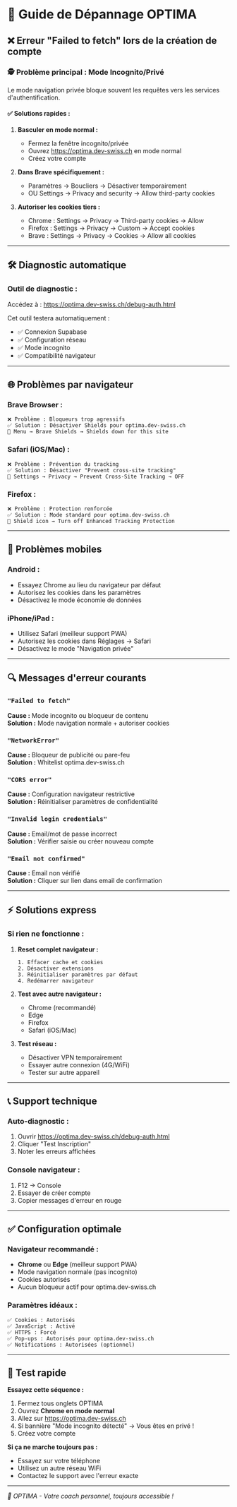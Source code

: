 # 🔧 Guide de Dépannage OPTIMA

## ❌ Erreur "Failed to fetch" lors de la création de compte

### 🕵️ **Problème principal : Mode Incognito/Privé**

Le mode navigation privée bloque souvent les requêtes vers les services d'authentification.

#### ✅ **Solutions rapides :**

1. **Basculer en mode normal :**
   - Fermez la fenêtre incognito/privée
   - Ouvrez https://optima.dev-swiss.ch en mode normal
   - Créez votre compte

2. **Dans Brave spécifiquement :**
   - Paramètres → Boucliers → Désactiver temporairement
   - OU Settings → Privacy and security → Allow third-party cookies

3. **Autoriser les cookies tiers :**
   - Chrome : Settings → Privacy → Third-party cookies → Allow
   - Firefox : Settings → Privacy → Custom → Accept cookies
   - Brave : Settings → Privacy → Cookies → Allow all cookies

---

## 🛠️ **Diagnostic automatique**

### **Outil de diagnostic :**
Accédez à : https://optima.dev-swiss.ch/debug-auth.html

Cet outil testera automatiquement :
- ✅ Connexion Supabase
- ✅ Configuration réseau
- ✅ Mode incognito
- ✅ Compatibilité navigateur

---

## 🌐 **Problèmes par navigateur**

### **Brave Browser :**
```
❌ Problème : Bloqueurs trop agressifs
✅ Solution : Désactiver Shields pour optima.dev-swiss.ch
📍 Menu → Brave Shields → Shields down for this site
```

### **Safari (iOS/Mac) :**
```
❌ Problème : Prévention du tracking
✅ Solution : Désactiver "Prevent cross-site tracking"
📍 Settings → Privacy → Prevent Cross-Site Tracking → OFF
```

### **Firefox :**
```
❌ Problème : Protection renforcée
✅ Solution : Mode standard pour optima.dev-swiss.ch
📍 Shield icon → Turn off Enhanced Tracking Protection
```

---

## 📱 **Problèmes mobiles**

### **Android :**
- Essayez Chrome au lieu du navigateur par défaut
- Autorisez les cookies dans les paramètres
- Désactivez le mode économie de données

### **iPhone/iPad :**
- Utilisez Safari (meilleur support PWA)
- Autorisez les cookies dans Réglages → Safari
- Désactivez le mode "Navigation privée"

---

## 🔍 **Messages d'erreur courants**

### `"Failed to fetch"`
**Cause :** Mode incognito ou bloqueur de contenu  
**Solution :** Mode navigation normale + autoriser cookies

### `"NetworkError"`
**Cause :** Bloqueur de publicité ou pare-feu  
**Solution :** Whitelist optima.dev-swiss.ch

### `"CORS error"`
**Cause :** Configuration navigateur restrictive  
**Solution :** Réinitialiser paramètres de confidentialité

### `"Invalid login credentials"`
**Cause :** Email/mot de passe incorrect  
**Solution :** Vérifier saisie ou créer nouveau compte

### `"Email not confirmed"`
**Cause :** Email non vérifié  
**Solution :** Cliquer sur lien dans email de confirmation

---

## ⚡ **Solutions express**

### **Si rien ne fonctionne :**

1. **Reset complet navigateur :**
   ```
   1. Effacer cache et cookies
   2. Désactiver extensions
   3. Réinitialiser paramètres par défaut
   4. Redémarrer navigateur
   ```

2. **Test avec autre navigateur :**
   - Chrome (recommandé)
   - Edge
   - Firefox
   - Safari (iOS/Mac)

3. **Test réseau :**
   - Désactiver VPN temporairement
   - Essayer autre connexion (4G/WiFi)
   - Tester sur autre appareil

---

## 📞 **Support technique**

### **Auto-diagnostic :**
1. Ouvrir https://optima.dev-swiss.ch/debug-auth.html
2. Cliquer "Test Inscription"
3. Noter les erreurs affichées

### **Console navigateur :**
1. F12 → Console
2. Essayer de créer compte
3. Copier messages d'erreur en rouge

---

## ✅ **Configuration optimale**

### **Navigateur recommandé :**
- **Chrome** ou **Edge** (meilleur support PWA)
- Mode navigation normale (pas incognito)
- Cookies autorisés
- Aucun bloqueur actif pour optima.dev-swiss.ch

### **Paramètres idéaux :**
```
✅ Cookies : Autorisés
✅ JavaScript : Activé
✅ HTTPS : Forcé
✅ Pop-ups : Autorisés pour optima.dev-swiss.ch
✅ Notifications : Autorisées (optionnel)
```

---

## 🎯 **Test rapide**

**Essayez cette séquence :**
1. Fermez tous onglets OPTIMA
2. Ouvrez **Chrome en mode normal**
3. Allez sur https://optima.dev-swiss.ch
4. Si bannière "Mode incognito détecté" → Vous êtes en privé !
5. Créez votre compte

**Si ça ne marche toujours pas :**
- Essayez sur votre téléphone
- Utilisez un autre réseau WiFi
- Contactez le support avec l'erreur exacte

---

*🚀 OPTIMA - Votre coach personnel, toujours accessible !*